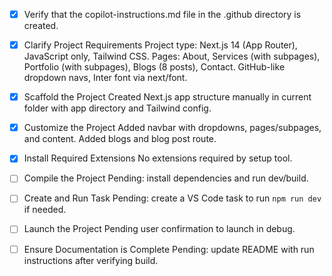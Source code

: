- [x] Verify that the copilot-instructions.md file in the .github directory is created.

- [x] Clarify Project Requirements
	Project type: Next.js 14 (App Router), JavaScript only, Tailwind CSS. Pages: About, Services (with subpages), Portfolio (with subpages), Blogs (8 posts), Contact. GitHub-like dropdown navs, Inter font via next/font.

- [x] Scaffold the Project
	Created Next.js app structure manually in current folder with app directory and Tailwind config.

- [x] Customize the Project
	Added navbar with dropdowns, pages/subpages, and content. Added blogs and blog post route.

- [x] Install Required Extensions
	No extensions required by setup tool.

- [ ] Compile the Project
	Pending: install dependencies and run dev/build.

- [ ] Create and Run Task
	Pending: create a VS Code task to run `npm run dev` if needed.

- [ ] Launch the Project
	Pending user confirmation to launch in debug.

- [ ] Ensure Documentation is Complete
	Pending: update README with run instructions after verifying build.
